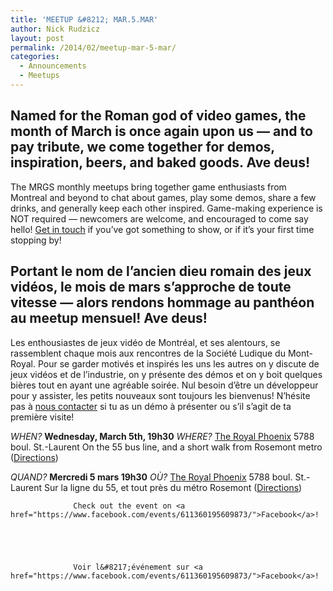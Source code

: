 ```yaml
---
title: 'MEETUP &#8212; MAR.5.MAR'
author: Nick Rudzicz
layout: post
permalink: /2014/02/meetup-mar-5-mar/
categories:
  - Announcements
  - Meetups
---
```



Named for the Roman god of video games, the month of March is once again upon us &#8212; and to pay tribute, we come together for demos, inspiration, beers, and baked goods. Ave deus!
---
The MRGS monthly meetups bring together game enthusiasts from Montreal and beyond to chat about games, play some demos, share a few drinks, and generally keep each other inspired. Game-making experience is NOT required &#8212; newcomers are welcome, and encouraged to come say hello!
<a href="mailto:bakedgoods@mrgs.ca">Get in touch</a> if you&#8217;ve got something to show, or if it&#8217;s your first time stopping by!



Portant le nom de l&#8217;ancien dieu romain des jeux vid&eacute;os, le mois de mars s&#8217;approche de toute vitesse &#8212; alors rendons hommage au panth&eacute;on au meetup mensuel!
 Ave deus!
---
Les enthousiastes de jeux vidéo de Montréal, et ses alentours, se rassemblent chaque mois aux rencontres de la Société Ludique du Mont-Royal. Pour se garder motivés et inspirés les uns les autres on y discute de jeux vidéos et de l&#8217;industrie, on y présente des démos et on y boit quelques bières tout en ayant une agréable soirée. Nul besoin d&#8217;être un développeur pour y assister, les petits nouveaux sont toujours les bienvenus!
N&#8217;hésite pas à <a href="mailto:bakedgoods@mrgs.ca">nous contacter</a> si tu as un démo à présenter ou s&#8217;il s&#8217;agit de ta première visite!



*WHEN?*
 <strong>Wednesday, March 5th, 19h30</strong>
*WHERE?*
 <a href="http://royalphoenixbar.com/">The Royal Phoenix</a>
 5788 boul. St.-Laurent
 On the 55 bus line, and a short walk from Rosemont metro
 (<a href="https://maps.google.com/maps?q=the+royal+phoenix">Directions</a>)



*QUAND?*
 <strong>Mercredi 5 mars 19h30</strong>
*OÙ?*
 <a href="http://royalphoenixbar.com/">The Royal Phoenix</a>
 5788 boul. St.-Laurent
 Sur la ligne du 55, et tout près du métro Rosemont
 (<a href="https://maps.google.com/maps?q=the+royal+phoenix">Directions</a>)
 


                  Check out the event on <a href="https://www.facebook.com/events/611360195609873/">Facebook</a>!
                

                
                

                  Voir l&#8217;événement sur <a href="https://www.facebook.com/events/611360195609873/">Facebook</a>!

                

                
                
 &nbsp;
 &nbsp;
 &nbsp;
